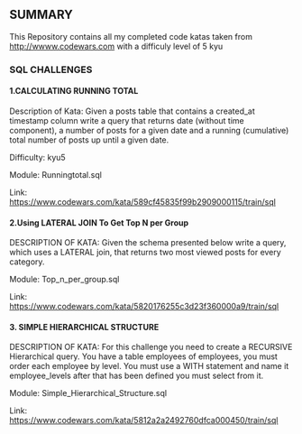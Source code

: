 ## SUMMARY

This Repository contains all my completed code katas taken from http://wwww.codewars.com with a difficuly level of 5 kyu

### SQL CHALLENGES

#### 1.CALCULATING RUNNING TOTAL

Description of Kata: Given a posts table that contains a created_at timestamp column write a query that returns date (without time component), a number of posts for a given date and a running (cumulative) total number of posts up until a given date.

Difficulty: kyu5

Module: Runningtotal.sql

Link: https://www.codewars.com/kata/589cf45835f99b2909000115/train/sql

#### 2.Using LATERAL JOIN To Get Top N per Group

DESCRIPTION OF KATA:
Given the schema presented below write a query, which uses a LATERAL join, that returns two most viewed posts for every category.

Module: Top_n_per_group.sql

Link: https://www.codewars.com/kata/5820176255c3d23f360000a9/train/sql

#### 3. SIMPLE HIERARCHICAL STRUCTURE

DESCRIPTION OF KATA: For this challenge you need to create a RECURSIVE Hierarchical query. You have a table employees of employees, you must order each employee by level. You must use a WITH statement and name it employee_levels after that has been defined you must select from it.

Module: Simple_Hierarchical_Structure.sql

Link: https://www.codewars.com/kata/5812a2a2492760dfca000450/train/sql


